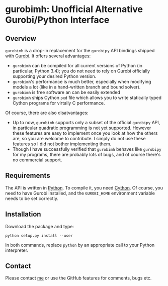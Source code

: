 gurobimh: Unofficial Alternative Gurobi/Python Interface
========================================================

Overview
--------
`gurobimh` is a drop-in replacement for the `gurobipy` API bindings shipped with
[Gurobi](www.gurobi.com). It offers several advantages:

* `gurobimh` can be compiled for all current versions of Python (in particular, Python 3.4); you do not need
  to rely on Gurobi officially supporting your desired Python version.
* `gurobimh`'s performance is much better, especially when modifying models a lot (like in a hand-written
  branch and bound solver).
* `gurobimh` is free software an can be easily extended
* `gurobimh` ships Cython `pxd` file which allows you to write statically typed Cython programs
  for virtally C performance.
  
Of course, there are also disatvantages:
* Up to now, `gurobimh` supports only a subset of the official `gurobipy` API, in particular
  quadratic programming is not yet supported. However these features are easy to implement once you 
  look at how the others are, so you are welcome to contribute. I simply do not use these features
  so I did not bother implementing them.
* Though I have successfully verified that `gurobimh` behaves like `gurobipy` for my programs,
  there are probably lots of bugs, and of course there's no commercial support.

Requirements
------------
The API is written in [Python](www.python.org). To compile it, you need [Cython](www.cython.org). Of
course, you need to have Gurobi installed, and the `GUROBI_HOME` environment variable needs to be
set correctly.

Installation
------------

Download the package and type:

    python setup.py install --user


In both commands, replace ``python`` by an appropriate call to your Python interpreter.

Contact
-------
Please contact [me](helmling@uni-koblenz.de) or use the GitHub features for comments, bugs etc.